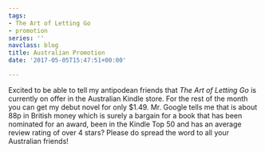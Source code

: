 ```yaml
---
tags:
- The Art of Letting Go
- promotion
series: ''
navclass: blog
title: Australian Promotion
date: '2017-05-05T15:47:51+00:00'

---
```

Excited to be able to tell my antipodean friends that *The Art of Letting Go* is currently on offer in the Australian Kindle store. For the rest of the month you can get my debut novel for only $1.49. Mr. Google tells me that is about 88p in British money which is surely a bargain for a book that has been nominated for an award, been in the Kindle Top 50 and has an average review rating of over 4 stars? Please do spread the word to all your Australian friends!